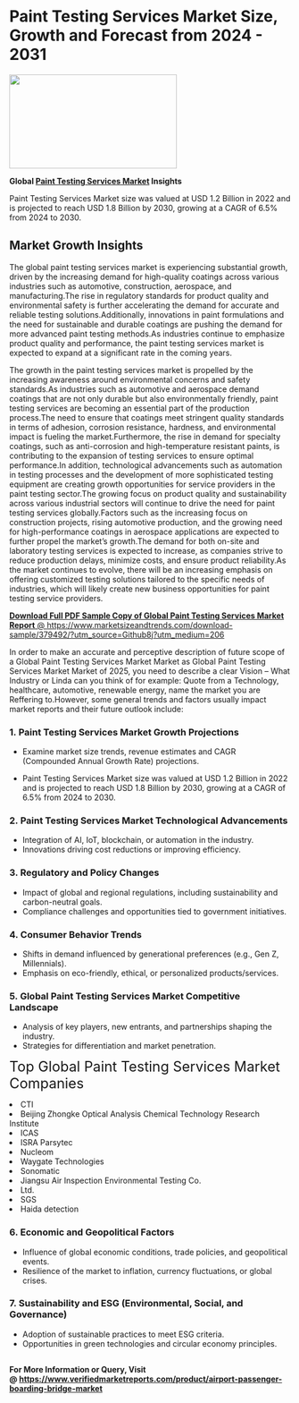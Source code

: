 <H1>Paint Testing Services Market Size, Growth and Forecast from 2024 - 2031</H1><img class="aligncenter size-medium wp-image-584254" src="https://thirdeyenews.in/wp-content/uploads/2024/09/Global-Market-Research-300x168.jpeg" alt="" width="300" height="168" /><p><strong>Global&nbsp;<a href="https://www.marketsizeandtrends.com/download-sample/379492/?utm_source=Github8j?utm_medium=206">Paint Testing Services Market</a> Insights</strong></p><p>Paint Testing Services Market size was valued at USD 1.2 Billion in 2022 and is projected to reach USD 1.8 Billion by 2030, growing at a CAGR of 6.5% from 2024 to 2030.</p><p><h2>Market Growth Insights</h2> <p>The global paint testing services market is experiencing substantial growth, driven by the increasing demand for high-quality coatings across various industries such as automotive, construction, aerospace, and manufacturing.The rise in regulatory standards for product quality and environmental safety is further accelerating the demand for accurate and reliable testing solutions.Additionally, innovations in paint formulations and the need for sustainable and durable coatings are pushing the demand for more advanced paint testing methods.As industries continue to emphasize product quality and performance, the paint testing services market is expected to expand at a significant rate in the coming years.</p> <p><a href="#"></a></p> <p>The growth in the paint testing services market is propelled by the increasing awareness around environmental concerns and safety standards.As industries such as automotive and aerospace demand coatings that are not only durable but also environmentally friendly, paint testing services are becoming an essential part of the production process.The need to ensure that coatings meet stringent quality standards in terms of adhesion, corrosion resistance, hardness, and environmental impact is fueling the market.Furthermore, the rise in demand for specialty coatings, such as anti-corrosion and high-temperature resistant paints, is contributing to the expansion of testing services to ensure optimal performance.In addition, technological advancements such as automation in testing processes and the development of more sophisticated testing equipment are creating growth opportunities for service providers in the paint testing sector.The growing focus on product quality and sustainability across various industrial sectors will continue to drive the need for paint testing services globally.Factors such as the increasing focus on construction projects, rising automotive production, and the growing need for high-performance coatings in aerospace applications are expected to further propel the market’s growth.The demand for both on-site and laboratory testing services is expected to increase, as companies strive to reduce production delays, minimize costs, and ensure product reliability.As the market continues to evolve, there will be an increasing emphasis on offering customized testing solutions tailored to the specific needs of industries, which will likely create new business opportunities for paint testing service providers.</p> <p><a href="#"></p><p><span class=""><strong>Download Full PDF Sample Copy of Global Paint Testing Services Market Report</strong> @ <a href="https://www.marketsizeandtrends.com/download-sample/379492/?utm_source=Github8j?utm_medium=206" target="_blank">https://www.marketsizeandtrends.com/download-sample/379492/?utm_source=Github8j?utm_medium=206</a></span></p><p>In order to make an accurate and perceptive description of future scope of a Global&nbsp;Paint Testing Services Market Market as Global&nbsp;Paint Testing Services Market Market of 2025, you need to describe a clear Vision &ndash; What Industry or Linda can you think of for example: Quote from a Technology, healthcare, automotive, renewable energy, name the market you are Reffering to.However, some general trends and factors usually impact market reports and their future outlook include:</p><h3>1.&nbsp;<strong>Paint Testing Services Market Growth Projections</strong></h3><ul><li>Examine market size trends, revenue estimates and CAGR (Compounded Annual Growth Rate) projections.</li><li><p>Paint Testing Services Market size was valued at USD 1.2 Billion in 2022 and is projected to reach USD 1.8 Billion by 2030, growing at a CAGR of 6.5% from 2024 to 2030.</p></li></ul><h3>2.&nbsp;<strong>Paint Testing Services Market Technological Advancements</strong></h3><ul><li>Integration of AI, IoT, blockchain, or automation in the industry.</li><li>Innovations driving cost reductions or improving efficiency.</li></ul><h3>3.&nbsp;<strong>Regulatory and Policy Changes</strong></h3><ul><li>Impact of global and regional regulations, including sustainability and carbon-neutral goals.</li><li>Compliance challenges and opportunities tied to government initiatives.</li></ul><h3>4.&nbsp;<strong>Consumer Behavior Trends</strong></h3><ul><li>Shifts in demand influenced by generational preferences (e.g., Gen Z, Millennials).</li><li>Emphasis on eco-friendly, ethical, or personalized products/services.</li></ul><h3>5.&nbsp;<strong>Global Paint Testing Services Market Competitive Landscape</strong></h3><ul><li>Analysis of key players, new entrants, and partnerships shaping the industry.</li><li>Strategies for differentiation and market penetration.</li></ul><p data-pm-slice="1 1 []"><span style="color: inherit; font-family: inherit; font-size: 25px;">Top Global Paint Testing Services Market Companies</span></p><div class="" data-test-id=""><p><li>CTI</li><li> Beijing Zhongke Optical Analysis Chemical Technology Research Institute</li><li> ICAS</li><li> ISRA Parsytec</li><li> Nucleom</li><li> Waygate Technologies</li><li> Sonomatic</li><li> Jiangsu Air Inspection Environmental Testing Co.</li><li> Ltd.</li><li> SGS</li><li> Haida detection</li></p></div><h3>6.&nbsp;<strong>Economic and Geopolitical Factors</strong></h3><ul><li>Influence of global economic conditions, trade policies, and geopolitical events.</li><li>Resilience of the market to inflation, currency fluctuations, or global crises.</li></ul><h3>7.&nbsp;<strong>Sustainability and ESG (Environmental, Social, and Governance)</strong></h3><ul><li>Adoption of sustainable practices to meet ESG criteria.</li><li>Opportunities in green technologies and circular economy principles.</li></ul><h2><strong style="font-size: 14px;">For More Information or Query, Visit @&nbsp;</strong><a style="background-color: #ffffff; font-size: 14px;" href="https://www.marketsizeandtrends.com/report/paint-testing-services-market/" target="_blank">https://www.verifiedmarketreports.com/product/airport-passenger-boarding-bridge-market</a></h2>